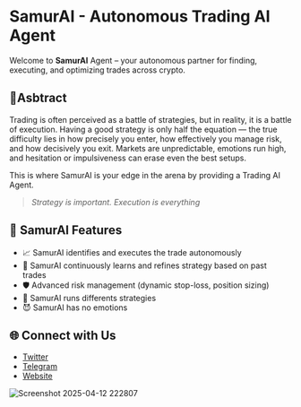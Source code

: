 # SamurAI - Autonomous Trading AI Agent 
Welcome to **SamurAI** Agent – your autonomous partner for finding, executing, and optimizing trades across crypto.

## 📖Asbtract
Trading is often perceived as a battle of strategies, but in reality, it is a battle of execution.
Having a good strategy is only half the equation — the true difficulty lies in how precisely you enter, how effectively you manage risk, and how decisively you exit.
Markets are unpredictable, emotions run high, and hesitation or impulsiveness can erase even the best setups.

This is where SamurAI is your edge in the arena by providing a Trading AI Agent.
>_Strategy is important.
Execution is everything_

## 🚀 SamurAI Features
- 📈 SamurAI identifies and executes the trade autonomously
- 🧠 SamurAI continuously learns and refines strategy based on past trades
- 🛡️ Advanced risk management (dynamic stop-loss, position sizing)
- 🎯 SamurAI runs differents strategies
- 😈 SamurAI has no emotions

## 🌐 Connect with Us

- [Twitter](https://x.com/Django_samurAI)
- [Telegram](https://t.me/Portal_samurAI)
- [Website](https://www.samuraiterminal.io/)

![Screenshot 2025-04-12 222807](https://github.com/user-attachments/assets/9d55bc28-5cec-46b4-b150-f7056b791680)
